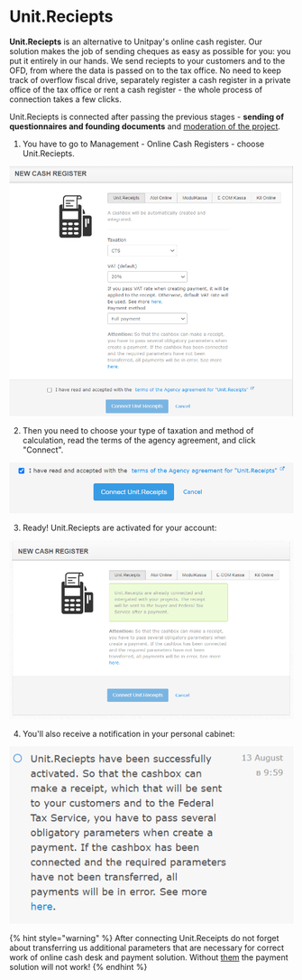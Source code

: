 # Unit.Reciepts

**Unit.Reciepts** is an alternative to Unitpay's online cash register. Our solution makes the job of sending cheques as easy as possible for you: you put it entirely in our hands. We send reciepts to your customers and to the OFD, from where the data is passed on to the tax office. No need to keep track of overflow fiscal drive, separately register a cash register in a private office of the tax office or rent a cash register - the whole process of connection takes a few clicks.

Unit.Reciepts is connected after passing the previous stages - **sending of questionnaires and founding documents** and [moderation of the project](https://help.unitpay.ru/v/master/first_steps/adding-project). 

1. You have to go to Management - Online Cash Registers - choose Unit.Reciepts.

![](../.gitbook/assets/image-20210902-070230.png)

2. Then you need to choose your type of taxation and method of calculation, read the terms of the agency agreement, and click "Connect".

![](../.gitbook/assets/image%20%2894%29.png)

3. Ready! Unit.Reciepts are activated for your account:

![](../.gitbook/assets/image-20210902-070328.png)

4. You'll also receive a notification in your personal cabinet:

![](../.gitbook/assets/image%20%2891%29.png)

{% hint style="warning" %}
After connecting Unit.Receipts do not forget about transferring us additional parameters that are necessary for correct work of online cash desk and payment solution. Without [them](https://help.unitpay.ru/v/master/payments/parameters-for-receipts) the payment solution will not work!
{% endhint %}

